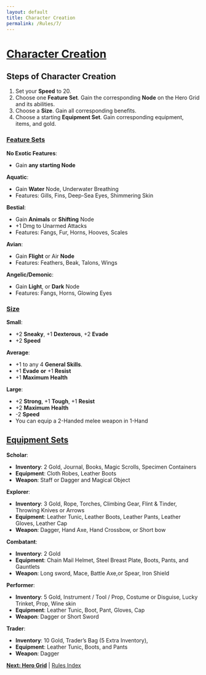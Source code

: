 ```yaml
---
layout: default
title: Character Creation
permalink: /Rules/7/
---
```

# [Character Creation](#character-creation)
## Steps of Character Creation
1. Set your **Speed** to 20.
2. Choose one **Feature Set**. Gain the corresponding **Node** on the Hero Grid and its abilities.
3. Choose a **Size**. Gain all corresponding benefits. 
4. Choose a starting **Equipment Set**. Gain corresponding equipment, items, and gold.

### [Feature Sets](#feature-sets)

**No Exotic Features**:
- Gain **any starting Node**

**Aquatic**: 
- Gain **Water** Node, Underwater Breathing
- Features: Gills, Fins, Deep-Sea Eyes, Shimmering Skin

**Bestial**:
- Gain **Animals** or **Shifting** Node
- +1 Dmg to Unarmed Attacks
- Features: Fangs, Fur, Horns, Hooves, Scales

**Avian**:
- Gain **Flight** or Air **Node**
- Features: Feathers, Beak, Talons, Wings

**Angelic/Demonic**:
- Gain **Light**, or **Dark** Node
- Features: Fangs, Horns, Glowing Eyes

### [Size](#size)
**Small**:
- +2 **Sneaky**, +1 **Dexterous**, +2 **Evade**
- +2 **Speed**

**Average**:
- +1 to any 4 **General Skills**.
- +1 **Evade** **or**  +1 **Resist**
- +1 **Maximum** **Health**

**Large**:
- +2 **Strong**, +1 **Tough**, +1 **Resist**
- +2 **Maximum** **Health**
-  -2 **Speed**	
- You can equip a 2-Handed melee weapon in 1-Hand
## [Equipment Sets](#equipment-sets)

**Scholar**:
- **Inventory**: 2 Gold, Journal, Books, Magic Scrolls, Specimen Containers
- **Equipment**: Cloth Robes, Leather Boots
- **Weapon**: Staff or Dagger and Magical Object

**Explorer**: 
- **Inventory**: 3 Gold, Rope, Torches, Climbing Gear, Flint & Tinder, Throwing Knives or Arrows
- **Equipment**: Leather Tunic, Leather Boots, Leather Pants, Leather Gloves, Leather Cap
- **Weapon**: Dagger, Hand Axe, Hand Crossbow, or Short bow

**Combatant**: 
- **Inventory**: 2 Gold
- **Equipment**: Chain Mail Helmet, Steel Breast Plate, Boots, Pants, and Gauntlets
- **Weapon**: Long sword, Mace, Battle Axe,or Spear, Iron Shield

**Performer**: 
- **Inventory**: 5 Gold, Instrument / Tool / Prop, Costume or Disguise, Lucky Trinket, Prop, Wine skin
- **Equipment**: Leather Tunic, Boot, Pant, Gloves, Cap
- **Weapon**: Dagger or Short Sword

**Trader**: 
- **Inventory**: 10 Gold, Trader’s Bag (5 Extra Inventory), 
- **Equipment**: Leather Tunic, Boots, and Pants
- **Weapon**: Dagger

**[Next: Hero Grid]({{site.baseurl}}/Rules/8/)** | [Rules Index]({{site.baseurl}}/Rules/Index/)
